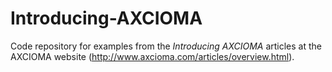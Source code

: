 # Introducing-AXCIOMA
Code repository for examples from the *Introducing AXCIOMA* articles at the
AXCIOMA website (http://www.axcioma.com/articles/overview.html).

